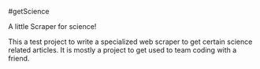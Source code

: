 #getScience

A little Scraper for science!

This a test project to write a specialized web scraper to get certain science related articles. It is mostly a project to get used to team coding with a friend.
